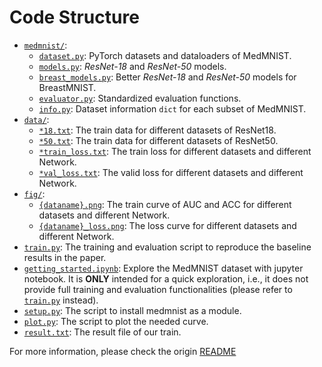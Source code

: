 # Code Structure
* [`medmnist/`](medmnist/):
    * [`dataset.py`](medmnist/dataset.py): PyTorch datasets and dataloaders of MedMNIST.
    * [`models.py`](medmnist/models.py): *ResNet-18* and *ResNet-50* models.
    * [`breast_models.py`](medmnist/breast_models.py): Better *ResNet-18* and *ResNet-50* models for BreastMNIST.
    * [`evaluator.py`](medmnist/evaluator.py): Standardized evaluation functions.
    * [`info.py`](medmnist/info.py): Dataset information `dict` for each subset of MedMNIST.
* [`data/`](data/):
    * [`*18.txt`](data/breast18.txt): The train data for different datasets of ResNet18.
    * [`*50.txt`](data/breast50.txt): The train data for different datasets of ResNet50.
    * [`*train_loss.txt`](data/breast18_train_loss.txt): The train loss for different datasets and different Network.
    * [`*val_loss.txt`](data/breast18_val_loss.txt): The valid loss for different datasets and different Network.
* [`fig/`](fig/):
    * [`{dataname}.png`](fig/breast.png): The train curve of AUC and ACC for different datasets and different Network.
    * [`{dataname}_loss.png`](fig/breast_loss.png): The loss curve for different datasets and different Network.
* [`train.py`](train.py): The training and evaluation script to reproduce the baseline results in the paper.
* [`getting_started.ipynb`](getting_started.ipynb): Explore the MedMNIST dataset with jupyter notebook. It is **ONLY** intended for a quick exploration, i.e., it does not provide full training and evaluation functionalities (please refer to [`train.py`](train.py) instead). 
* [`setup.py`](setup.py): The script to install medmnist as a module.
* [`plot.py`](plot.py): The script to plot the needed curve.
* [`result.txt`](result.txt): The result file of our train.


For more information, please check the origin [README](origin_README.md)